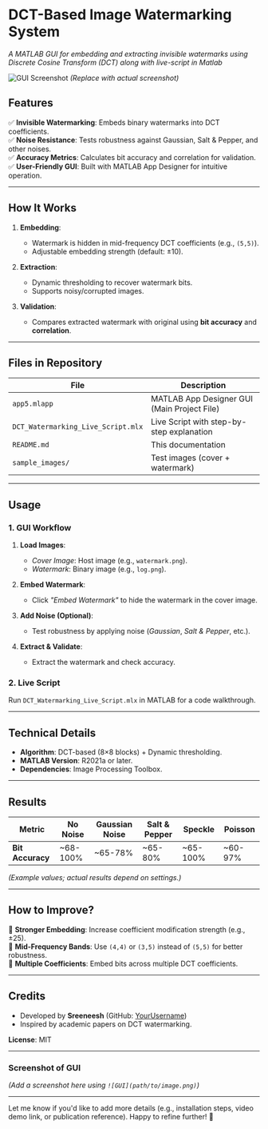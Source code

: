 

# **DCT-Based Image Watermarking System**  
*A MATLAB GUI for embedding and extracting invisible watermarks using Discrete Cosine Transform (DCT) along with live-script in Matlab*  

![GUI Screenshot](https://via.placeholder.com/600x400?text=DCT+Watermarking+GUI) *(Replace with actual screenshot)*  

## **Features**  
✅ **Invisible Watermarking**: Embeds binary watermarks into DCT coefficients.  
✅ **Noise Resistance**: Tests robustness against Gaussian, Salt & Pepper, and other noises.  
✅ **Accuracy Metrics**: Calculates bit accuracy and correlation for validation.  
✅ **User-Friendly GUI**: Built with MATLAB App Designer for intuitive operation.  

---

## **How It Works**  
1. **Embedding**:  
   - Watermark is hidden in mid-frequency DCT coefficients (e.g., `(5,5)`).  
   - Adjustable embedding strength (default: ±10).  

2. **Extraction**:  
   - Dynamic thresholding to recover watermark bits.  
   - Supports noisy/corrupted images.  

3. **Validation**:  
   - Compares extracted watermark with original using **bit accuracy** and **correlation**.  

---

## **Files in Repository**  
| File | Description |  
|------|-------------|  
| `app5.mlapp` | MATLAB App Designer GUI (Main Project File) |  
| `DCT_Watermarking_Live_Script.mlx` | Live Script with step-by-step explanation |  
| `README.md` | This documentation |  
| `sample_images/` | Test images (cover + watermark) |  

---

## **Usage**  
### **1. GUI Workflow**  
1. **Load Images**:  
   - *Cover Image*: Host image (e.g., `watermark.png`).  
   - *Watermark*: Binary image (e.g., `log.png`).  

2. **Embed Watermark**:  
   - Click *"Embed Watermark"* to hide the watermark in the cover image.  

3. **Add Noise (Optional)**:  
   - Test robustness by applying noise (*Gaussian*, *Salt & Pepper*, etc.).  

4. **Extract & Validate**:  
   - Extract the watermark and check accuracy.  

### **2. Live Script**  
Run `DCT_Watermarking_Live_Script.mlx` in MATLAB for a code walkthrough.  

---

## **Technical Details**  
- **Algorithm**: DCT-based (8×8 blocks) + Dynamic thresholding.  
- **MATLAB Version**: R2021a or later.  
- **Dependencies**: Image Processing Toolbox.  

---

## **Results**  
| Metric | No Noise | Gaussian Noise | Salt & Pepper |Speckle|Poisson|
|--------|----------|----------------|---------------|-------|-------|
| **Bit Accuracy** | ~68-100% | ~65-78% | ~65-80% |~65-100% |~60-97% |


*(Example values; actual results depend on settings.)*  

---

## **How to Improve?**  
🔹 **Stronger Embedding**: Increase coefficient modification strength (e.g., ±25).  
🔹 **Mid-Frequency Bands**: Use `(4,4)` or `(3,5)` instead of `(5,5)` for better robustness.  
🔹 **Multiple Coefficients**: Embed bits across multiple DCT coefficients.  

---

## **Credits**  
- Developed by **Sreeneesh** (GitHub: [YourUsername](https://github.com/SREENESHKS))  
- Inspired by academic papers on DCT watermarking.  

**License**: MIT  

--- 

### **Screenshot of GUI**  
*(Add a screenshot here using `![GUI](path/to/image.png)`)*  

---

Let me know if you'd like to add more details (e.g., installation steps, video demo link, or publication reference). Happy to refine further! 🎉

